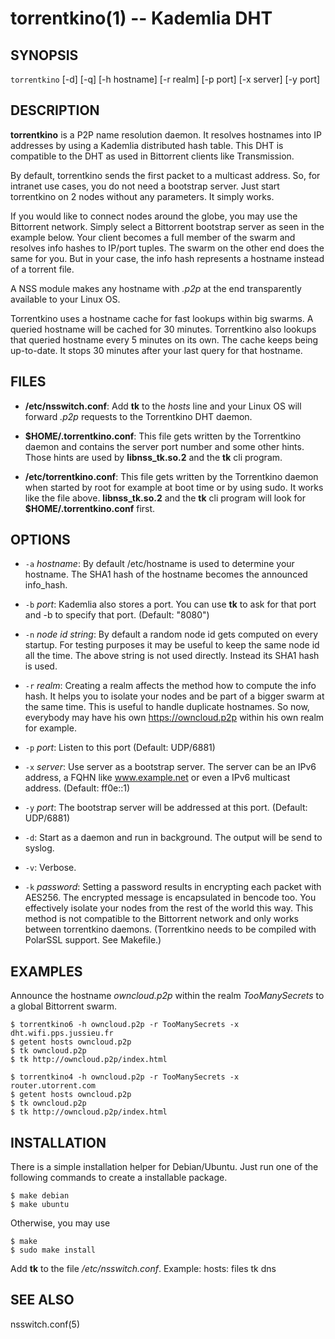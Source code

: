 torrentkino(1) -- Kademlia DHT
==============================

## SYNOPSIS

`torrentkino` [-d] [-q] [-h hostname] [-r realm] [-p port] [-x server] [-y port]

## DESCRIPTION

**torrentkino** is a P2P name resolution daemon. It resolves hostnames into IP
addresses by using a Kademlia distributed hash table. This DHT is compatible to
the DHT as used in Bittorrent clients like Transmission.

By default, torrentkino sends the first packet to a multicast address. So, for
intranet use cases, you do not need a bootstrap server. Just start torrentkino
on 2 nodes without any parameters. It simply works.

If you would like to connect nodes around the globe, you may use the Bittorrent
network. Simply select a Bittorrent bootstrap server as seen in the example
below. Your client becomes a full member of the swarm and resolves info hashes
to IP/port tuples. The swarm on the other end does the same for you. But in
your case, the info hash represents a hostname instead of a torrent file.

A NSS module makes any hostname with *.p2p* at the end transparently available
to your Linux OS.

Torrentkino uses a hostname cache for fast lookups within big swarms. A queried
hostname will be cached for 30 minutes. Torrentkino also lookups that queried
hostname every 5 minutes on its own. The cache keeps being up-to-date. It stops
30 minutes after your last query for that hostname.

## FILES

  * **/etc/nsswitch.conf**:
	Add **tk** to the *hosts* line and your Linux OS will forward *.p2p*
	requests to the Torrentkino DHT daemon.

  * **$HOME/.torrentkino.conf**:
    This file gets written by the Torrentkino daemon and contains the server port
	number and some other hints. Those hints are used by **libnss_tk.so.2** and
	the **tk** cli program.
  
  * **/etc/torrentkino.conf**:
	This file gets written by the Torrentkino daemon when started by root for
	example at boot time or by using sudo. It works like the file above.
	**libnss_tk.so.2** and the **tk** cli program will look for 
	**$HOME/.torrentkino.conf** first.

## OPTIONS

  * `-a` *hostname*:
    By default /etc/hostname is used to determine your hostname. The SHA1 hash
	of the hostname becomes the announced info_hash.

  * `-b` *port*:
	Kademlia also stores a port. You can use **tk** to ask for that port and
	-b to specify that port. (Default: "8080")

  * `-n` *node id string*:
    By default a random node id gets computed on every startup. For testing
	purposes it may be useful to keep the same node id all the time. The above
	string is not used directly. Instead its SHA1 hash is used.

  * `-r` *realm*:
	Creating a realm affects the method how to compute the info hash. It helps
	you to isolate your nodes and be part of a bigger swarm at the same time.
	This is useful to handle duplicate hostnames. So now, everybody may have his
	own https://owncloud.p2p within his own realm for example.

  * `-p` *port*:
	Listen to this port (Default: UDP/6881)

  * `-x` *server*:
	Use server as a bootstrap server. The server can be an IPv6 address, a FQHN
	like www.example.net or even a IPv6 multicast address. (Default: ff0e::1)

  * `-y` *port*:
	The bootstrap server will be addressed at this port. (Default: UDP/6881)

  * `-d`:
	Start as a daemon and run in background. The output will be send to syslog.

  * `-v`:
	Verbose.

  * `-k` *password*:
	Setting a password results in encrypting each packet with AES256. The
	encrypted message is encapsulated in bencode too. You effectively
	isolate your nodes from the rest of the world this way. This method is not
	compatible to the Bittorrent network and only works between torrentkino
	daemons. (Torrentkino needs to be compiled with PolarSSL support. See Makefile.)

## EXAMPLES

Announce the hostname *owncloud.p2p* within the realm *TooManySecrets* to a global
Bittorrent swarm.

	$ torrentkino6 -h owncloud.p2p -r TooManySecrets -x dht.wifi.pps.jussieu.fr
	$ getent hosts owncloud.p2p
	$ tk owncloud.p2p
	$ tk http://owncloud.p2p/index.html

	$ torrentkino4 -h owncloud.p2p -r TooManySecrets -x router.utorrent.com
	$ getent hosts owncloud.p2p
	$ tk owncloud.p2p
	$ tk http://owncloud.p2p/index.html

## INSTALLATION

There is a simple installation helper for Debian/Ubuntu. Just run one of the
following commands to create a installable package.

	$ make debian
	$ make ubuntu

Otherwise, you may use

	$ make
	$ sudo make install

Add **tk** to the file */etc/nsswitch.conf*. Example:
	hosts: files tk dns

## SEE ALSO

nsswitch.conf(5)
